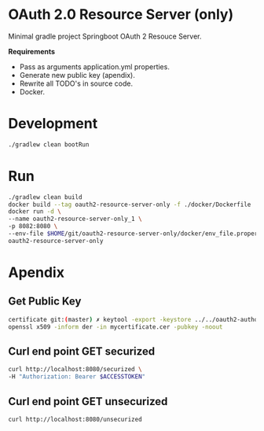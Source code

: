 # OAuth 2.0 Resource Server (only)

Minimal gradle project Springboot OAuth 2 Resouce Server.

**Requirements**

- Pass as arguments application.yml properties.
- Generate new public key (apendix).
- Rewrite all TODO's in source code.
- Docker.

# Development

```sh
./gradlew clean bootRun
```

# Run

```sh
./gradlew clean build
docker build --tag oauth2-resource-server-only -f ./docker/Dockerfile ./
docker run -d \
--name oauth2-resource-server-only_1 \
-p 8082:8080 \
--env-file $HOME/git/oauth2-resource-server-only/docker/env_file.properties \
oauth2-resource-server-only
```

# Apendix

## Get Public Key

```sh
certificate git:(master) ✗ keytool -export -keystore ../../oauth2-authorization-server-only/keystore/mykeystore.keystore -alias myalias -file mycertificate.cer
openssl x509 -inform der -in mycertificate.cer -pubkey -noout
```

## Curl end point GET securized

```sh
curl http://localhost:8080/securized \
-H "Authorization: Bearer $ACCESSTOKEN"
```

## Curl end point GET unsecurized

```sh
curl http://localhost:8080/unsecurized
```


